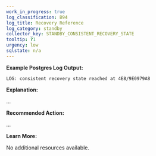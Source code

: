 ```yaml
---
work_in_progress: true
log_classification: B94
log_title: Recovery Reference
log_category: standby
collector_key: STANDBY_CONSISTENT_RECOVERY_STATE
tooltip: ?1
urgency: low
sqlstate: n/a
---
```


**Example Postgres Log Output:**

```
LOG: consistent recovery state reached at 4E8/9E0979A8
```

**Explanation:**

...

**Recommended Action:**

...

**Learn More:**

No additional resources available.
